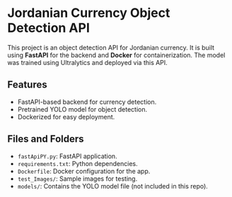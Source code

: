 # Jordanian Currency Object Detection API

This project is an object detection API for Jordanian currency. It is built using **FastAPI** for the backend and **Docker** for containerization. The model was trained using Ultralytics and deployed via this API.

## Features
- FastAPI-based backend for currency detection.
- Pretrained YOLO model for object detection.
- Dockerized for easy deployment.

## Files and Folders
- `fastApiPY.py`: FastAPI application.
- `requirements.txt`: Python dependencies.
- `Dockerfile`: Docker configuration for the app.
- `test_Images/`: Sample images for testing.
- `models/`: Contains the YOLO model file (not included in this repo).
